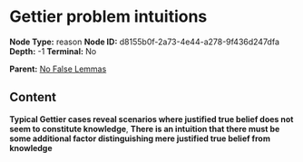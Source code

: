 # Gettier problem intuitions

**Node Type:** reason
**Node ID:** d8155b0f-2a73-4e44-a278-9f436d247dfa
**Depth:** -1
**Terminal:** No

**Parent:** [No False Lemmas](no-false-lemmas.md)

## Content

**Typical Gettier cases reveal scenarios where justified true belief does not seem to constitute knowledge**, **There is an intuition that there must be some additional factor distinguishing mere justified true belief from knowledge**
